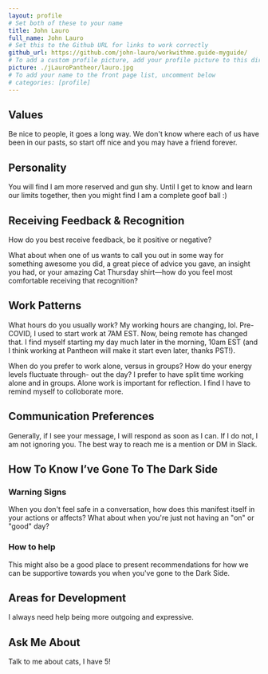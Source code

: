 ```yaml
---
layout: profile
# Set both of these to your name
title: John Lauro
full_name: John Lauro
# Set this to the Github URL for links to work correctly
github_url: https://github.com/john-lauro/workwithme.guide-myguide/
# To add a custom profile picture, add your profile picture to this directory, update, and uncomment the relative link below.
picture: ./jLauroPantheor/lauro.jpg
# To add your name to the front page list, uncomment below
# categories: [profile]
---
```



## Values

Be nice to people, it goes a long way. We don't know where each of us have been in our pasts, so start off nice and you may have a friend forever.

## Personality

You will find I am more reserved and gun shy.
Until I get to know and learn our limits together, then you might find I am a complete goof ball :)

## Receiving Feedback & Recognition

How do you best receive feedback, be it positive or negative?

What about when one of us wants to call you out in some way for something awesome you did, a
great piece of advice you gave, an insight you had, or your amazing Cat Thursday shirt—how do
you feel most comfortable receiving that recognition?

## Work Patterns

What hours do you usually work?
My working hours are changing, lol. Pre-COVID, I used to start work at 7AM EST. Now, being remote has changed that. I find myself starting my day much later in the morning, 10am EST (and I think working at Pantheon will make it start even later, thanks PST!).

When do you prefer to work alone, versus in groups? How do your energy levels fluctuate through-
out the day?
I prefer to have split time working alone and in groups. Alone work is important for reflection. I find I have to remind myself to colloborate more.

## Communication Preferences

Generally, if I see your message, I will respond as soon as I can. If I do not, I am not ignoring you. The best way to reach me is a mention or DM in Slack.

## How To Know I’ve Gone To The Dark Side

### Warning Signs

When you don't feel safe in a conversation, how does this manifest itself in your actions or affects?
What about when you're just not having an "on" or "good" day?

### How to help

This might also be a good place
to present recommendations for how we can be supportive towards you when you've gone to the
Dark Side.

## Areas for Development

I always need help being more outgoing and expressive.

## Ask Me About

Talk to me about cats, I have 5!
